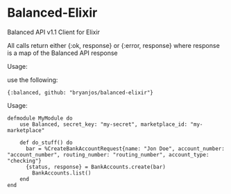 # Balanced-Elixir

Balanced API v1.1 Client for Elixir

All calls return either {:ok, response} or {:error, response} where response is a map of the Balanced API response

Usage:

use the following:
```
{:balanced, github: "bryanjos/balanced-elixir"}
```

Usage:
```
defmodule MyModule do
  	use Balanced, secret_key: "my-secret", marketplace_id: "my-marketplace"

  	def do_stuff() do
      bar = %CreateBankAccountRequest{name: "Jon Doe", account_number: "account_number", routing_number: "routing_number", account_type: "checking"}
      {status, response} = BankAccounts.create(bar)
  		BankAccounts.list()
  	end
end
```
